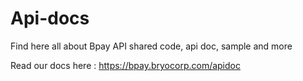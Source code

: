 # Api-docs
Find here all about Bpay API shared code, api doc, sample and more

Read our docs here : https://bpay.bryocorp.com/apidoc
